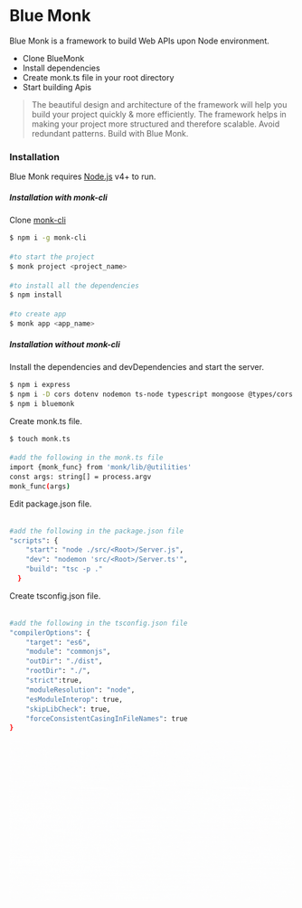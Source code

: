 # Blue Monk

Blue Monk is a framework to build Web APIs upon Node environment.

- Clone BlueMonk
- Install dependencies
- Create monk.ts file in your root directory
- Start building Apis

> The beautiful design and architecture of
> the framework will help you build your
> project quickly & more efficiently.
> The framework helps in making your project more
> structured and therefore scalable.
> Avoid redundant patterns.
> Build with Blue Monk.

### Installation

Blue Monk requires [Node.js](https://nodejs.org/) v4+ to run.

##### Installation with monk-cli

Clone [monk-cli](https://github.com/rachitaryal/blue_monk_cli)

```sh
$ npm i -g monk-cli

#to start the project
$ monk project <project_name>

#to install all the dependencies
$ npm install

#to create app
$ monk app <app_name>

```

##### Installation without monk-cli

Install the dependencies and devDependencies and start the server.

```sh
$ npm i express
$ npm i -D cors dotenv nodemon ts-node typescript mongoose @types/cors @types/express @types/mongoose @types/node @types/body-parser
$ npm i bluemonk
```

Create monk.ts file.

```sh
$ touch monk.ts

#add the following in the monk.ts file
import {monk_func} from 'monk/lib/@utilities'
const args: string[] = process.argv
monk_func(args)

```

Edit package.json file.

```sh

#add the following in the package.json file
"scripts": {
    "start": "node ./src/<Root>/Server.js",
    "dev": "nodemon 'src/<Root>/Server.ts'",
    "build": "tsc -p ."
  }

```

Create tsconfig.json file.

```sh

#add the following in the tsconfig.json file
"compilerOptions": {
    "target": "es6",
    "module": "commonjs",
    "outDir": "./dist",
    "rootDir": "./",
    "strict":true,
    "moduleResolution": "node",
    "esModuleInterop": true,
    "skipLibCheck": true,
    "forceConsistentCasingInFileNames": true
}

```

![](images/logo/bluemonkwallpaper_white.gif)
